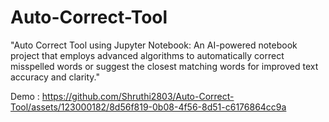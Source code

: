 # Auto-Correct-Tool
"Auto Correct Tool using Jupyter Notebook: An AI-powered notebook project that employs advanced algorithms to automatically correct misspelled words or suggest the closest matching words for improved text accuracy and clarity."

Demo :
https://github.com/Shruthi2803/Auto-Correct-Tool/assets/123000182/8d56f819-0b08-4f56-8d51-c6176864cc9a

